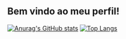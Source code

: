## Bem vindo ao meu perfil!
[![Anurag's GitHub stats](https://github-readme-stats.vercel.app/api?username=mafortthiago&theme=dracula)](https://github.com/mafortthiago/github-readme-stats)
[![Top Langs](https://github-readme-stats.vercel.app/api/top-langs/?username=mafortthiago&layout=compact&theme=dracula)](https://github.com/mafortthiago/github-readme-stats)
